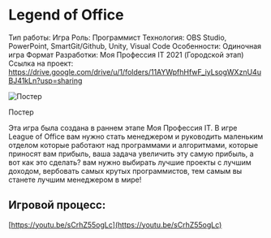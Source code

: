 # Legend of Office

Тип работы: Игра
Роль: Программист
Технология: OBS Studio, PowerPoint, SmartGit/Github, Unity, Visual Code
Особенности: Одиночная игра
Формат Разработки: Моя Профессия IT 2021 (Городской этап)
Ссылка на проект: https://drive.google.com/drive/u/1/folders/11AYWpfhHfwF_iyLsogWXznU4uBJ41kLn?usp=sharing

![Постер](../src/assets/3_1.jpg)

Постер

Эта игра была создана в раннем этапе Моя Профессия IT. В игре League of Office вам нужно стать менеджером и руководить маленьким отделом которые работают над программами и алгоритмами, которые приносят вам прибыль, ваша задача увеличить эту самую прибыль, а вот как это сделать? вам нужно выбирать лучшие проекты с лучшим доходом, вербовать самых крутых программистов, тем самым вы станете лучшим менеджером в мире!

## Игровой процесс:

[https://youtu.be/sCrhZ55ogLc](https://youtu.be/sCrhZ55ogLc)